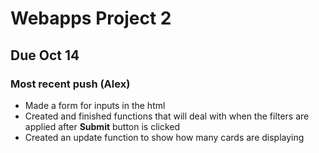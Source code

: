 # Webapps Project 2

## Due Oct 14


### Most recent push (Alex)

- Made a form for inputs in the html
- Created and finished functions that will deal with when the filters are applied after **Submit** button is clicked
- Created an update function to show how many cards are displaying
